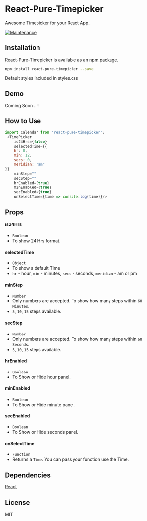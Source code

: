 # React-Pure-Timepicker

Awesome Timepicker for your React App. 

[![Maintenance](https://img.shields.io/badge/Maintained%3F-yes-green.svg)](https://GitHub.com/peeyush-sahu/react-pure-timepicker/graphs/commit-activity)

## Installation

React-Pure-Timepicker is available as an [npm package](https://www.npmjs.org/package/react-pure-timepicker).
```sh
npm install react-pure-timepicker --save
```

Default styles included in styles.css

## Demo

Coming Soon ...!

## How to Use

```javascript
import Calendar from 'react-pure-timepicker';
 <TimePicker
    is24Hrs={false}
    selectedTime={{
    hr: 0,
    min: 12,
    secs: 0,
    meridian: "am"
}}
    minStep=""
    secStep=""
    hrEnabled={true}
    minEnabled={true}
    secEnabled={true}
    onSelectTime={time => console.log(time)}/>
```

## Props

#### is24Hrs
 - `Boolean`
 - To show 24 Hrs format. 
 
#### selectedTime
 - `Object`
 - To show a default Time
 - `hr` - hour, `min` - minutes, `secs` - seconds, `meridian` - am or pm
 
#### minStep
 - `Number`
 - Only numbers are accepted. To show how many steps within `60 Minutes`.
 - `5`, `10`, `15` steps available.
 
#### secStep
 - `Number`
 - Only numbers are accepted. To show how many steps within `60 Seconds`.
 - `5`, `10`, `15` steps available.
 
#### hrEnabled
 - `Boolean`
 - To Show or Hide hour panel.
 
#### minEnabled
 - `Boolean`
 - To Show or Hide minute panel.
 
#### secEnabled
 - `Boolean`
 - To Show or Hide seconds panel.
 
#### onSelectTime
 - `Function`
 - Returns a `Time`. You can pass your function use the Time.

## Dependencies

[React](http://facebook.github.io/react/)

## License

MIT
